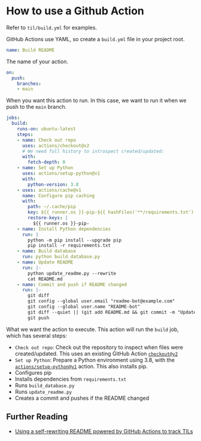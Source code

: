 # How to use a Github Action

Refer to `til/build.yml` for examples.

GitHub Actions use YAML, so create a `build.yml` file in your project root.

```yaml
name: Build README
```

The name of your action.

```yaml
on:
  push:
    branches:
    - main
```

When you want this action to run. In this case, we want to run it when we push to the `main` branch.

```yaml
jobs:
  build:
    runs-on: ubuntu-latest
    steps:
    - name: Check out repo
      uses: actions/checkout@v2
      # We need full history to introspect created/updated:
      with:
        fetch-depth: 0
    - name: Set up Python
      uses: actions/setup-python@v1
      with:
        python-version: 3.8
    - uses: actions/cache@v1
      name: Configure pip caching
      with:
        path: ~/.cache/pip
        key: ${{ runner.os }}-pip-${{ hashFiles('**/requirements.txt') }}
        restore-keys: |
          ${{ runner.os }}-pip-
    - name: Install Python dependencies
      run: |
        python -m pip install --upgrade pip
        pip install -r requirements.txt
    - name: Build database
      run: python build_database.py
    - name: Update README
      run: |-
        python update_readme.py --rewrite
        cat README.md
    - name: Commit and push if README changed
      run: |-
        git diff
        git config --global user.email "readme-bot@example.com"
        git config --global user.name "README-bot"
        git diff --quiet || (git add README.md && git commit -m "Updated README")
        git push

```

What we want the action to execute. This action will run the `build` job, which has several steps:

- `Check out repo`: Check out the repository to inspect when files were created/updated. This uses an existing GitHub Action [`checkout@v2`](https://github.com/actions/checkout)
- `Set up Python`: Prepare a Python environment using 3.8, with the [`actions/setup-python@v1`](https://github.com/actions/setup-python) action. This also installs pip.
- Configures pip
- Installs dependencies from `requirements.txt`
- Runs `build_database.py`
- Runs `update_readme.py`
- Creates a commit and pushes if the README changed

## Further Reading

- [Using a self-rewriting README powered by GitHub Actions to track TILs](https://simonwillison.net/2020/Apr/20/self-rewriting-readme/)
